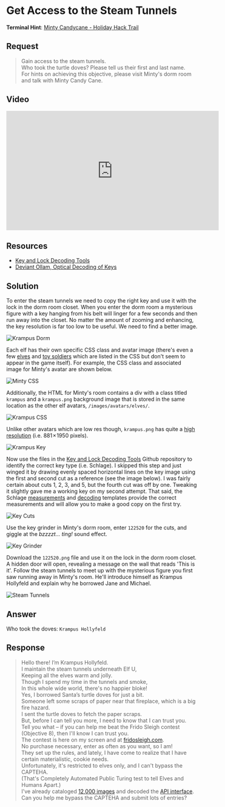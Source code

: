 # Get Access to the Steam Tunnels
**Terminal Hint**: [Minty Candycane - Holiday Hack Trail](../hints/h7.md)

## Request
> Gain access to the steam tunnels.  
> Who took the turtle doves? Please tell us their first and last name.  
> For hints on achieving this objective, please visit Minty's dorm room and talk with Minty Candy Cane.

## Video
<div class="video-wrapper">
<iframe width="560" height="315" src="https://www.youtube.com/embed/2GLzeTbg_tg?start=220" frameborder="0" allow="accelerometer; autoplay; encrypted-media; gyroscope; picture-in-picture" allowfullscreen></iframe>
</div>

## Resources
- [Key and Lock Decoding Tools](https://github.com/deviantollam/decoding)
- [Deviant Ollam, Optical Decoding of Keys](https://www.youtube.com/watch?v=KU6FJnbkeLA)

## Solution
To enter the steam tunnels we need to copy the right key and use it with the lock in the dorm room closet. When you enter the dorm room a mysterious figure with a key hanging from his belt will linger for a few seconds and then run away into the closet. No matter the amount of zooming and enhancing, the key resolution is far too low to be useful. We need to find a better image.

![Krampus Dorm](../img/objectives/o7/o7_1_enhance.png)

Each elf has their own specific CSS class and avatar image (there's even a few [elves](../misc/interesting_ui.md#unused-elves) and [toy soldiers](../misc/interesting_ui.md#toy-elf-soldiers) which are listed in the CSS but don't seem to appear in the game itself). For example, the CSS class and associated image for Minty's avatar are shown below.

![Minty CSS](../img/objectives/o7/o7_2.png)

Additionally, the HTML for Minty's room contains a div with a class titled `krampus` and a `krampus.png` background image that is stored in the same location as the other elf avatars, `/images/avatars/elves/`.

![Krampus CSS](../img/objectives/o7/o7_3.png)

Unlike other avatars which are low res though, `krampus.png` has quite a [high resolution](https://2019.kringlecon.com//images/avatars/elves/krampus.png) (i.e. 881 × 1950 pixels).

![Krampus Key](../img/objectives/o7/o7_4.png)

Now use the files in the [Key and Lock Decoding Tools](https://github.com/deviantollam/decoding) Github repository to identify the correct key type (i.e. Schlage). I skipped this step and just winged it by drawing evenly spaced horizontal lines on the key image using the first and second cut as a reference (see the image below). I was fairly certain about cuts 1, 2, 3, and 5, but the fourth cut was off by one. Tweaking it slightly gave me a working key on my second attempt. That said, the Schlage [measurements](https://github.com/deviantollam/decoding/blob/master/Key%20Measurments/Key%20Measurments%20-%20Schlage.png) and [decoding](https://github.com/deviantollam/decoding/blob/master/Key%20Decoding/Decoding%20-%20Schlage.png) templates provide the correct measurements and will allow you to make a good copy on the first try.

![Key Cuts](../img/objectives/o7/o7_5.png)

Use the key grinder in Minty's dorm room, enter `122520` for the cuts, and giggle at the *bzzzzt... ting!* sound effect.

![Key Grinder](../img/objectives/o7/o7_6.png)

Download the `122520.png` file and use it on the lock in the dorm room closet. A hidden door will open, revealing a message on the wall that reads 'This is it'. Follow the steam tunnels to meet up with the mysterious figure you first saw running away in Minty's room. He'll introduce himself as Krampus Hollyfeld and explain why he borrowed Jane and Michael.

![Steam Tunnels](../img/objectives/o7/o7_7.png)

## Answer
Who took the doves: `Krampus Hollyfeld`

## Response
> Hello there! I’m Krampus Hollyfeld.  
> I maintain the steam tunnels underneath Elf U,  
> Keeping all the elves warm and jolly.  
> Though I spend my time in the tunnels and smoke,  
> In this whole wide world, there's no happier bloke!  
> Yes, I borrowed Santa’s turtle doves for just a bit.  
> Someone left some scraps of paper near that fireplace, which is a big fire hazard.  
> I sent the turtle doves to fetch the paper scraps.  
> But, before I can tell you more, I need to know that I can trust you.  
> Tell you what – if you can help me beat the Frido Sleigh contest (Objective 8), then I'll know I can trust you.  
> The contest is here on my screen and at [fridosleigh.com](https://fridosleigh.com/).  
> No purchase necessary, enter as often as you want, so I am!  
> They set up the rules, and lately, I have come to realize that I have certain materialistic, cookie needs.  
> Unfortunately, it's restricted to elves only, and I can't bypass the CAPTEHA.  
> (That's Completely Automated Public Turing test to tell Elves and Humans Apart.)  
> I've already cataloged [12,000 images](https://downloads.elfu.org/capteha_images.tar.gz) and decoded the [API interface](https://downloads.elfu.org/capteha_api.py).  
> Can you help me bypass the CAPTEHA and submit lots of entries?
